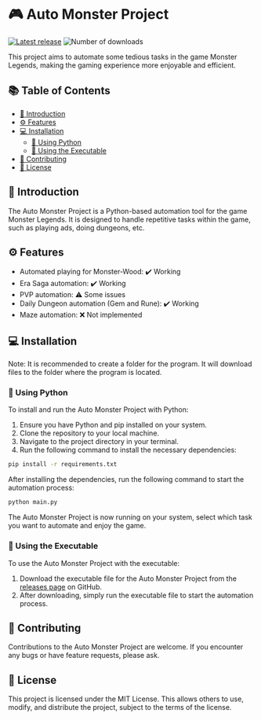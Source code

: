# 🎮 Auto Monster Project

[![Latest release](https://img.shields.io/github/v/release/some-guy250/AutoMonster?style=for-the-badge)](../../releases/latest)
![Number of downloads](https://img.shields.io/badge/dynamic/json?color=blue&label=Number%20of%20downloads&query=$.downloads&url=https://raw.githubusercontent.com/some-guy250/AutoMonster/master/download_count.json&style=for-the-badge)

This project aims to automate some tedious tasks in the game Monster Legends, making the gaming experience more
enjoyable and efficient.

## 📚 Table of Contents

- [🎯 Introduction](#-introduction)
- [⚙️ Features](#-features)
- [💻 Installation](#-installation)
    - [🐍 Using Python](#-using-python)
    - [🚀 Using the Executable](#-using-the-executable)
- [🤝 Contributing](#-contributing)
- [📜 License](#-license)

## 🎯 Introduction

The Auto Monster Project is a Python-based automation tool for the game Monster Legends. It is designed to handle
repetitive tasks within the game, such as playing ads, doing dungeons, etc.

## ⚙️ Features

- Automated playing for Monster-Wood: ✔️ Working
- Era Saga automation: ✔️ Working
- PVP automation: ⚠️ Some issues
- Daily Dungeon automation (Gem and Rune): ✔️ Working
- Maze automation: ❌ Not implemented

## 💻 Installation

Note: It is recommended to create a folder for the program. It will download files to the folder where the program is located.

### 🐍 Using Python

To install and run the Auto Monster Project with Python:

1. Ensure you have Python and pip installed on your system.
2. Clone the repository to your local machine.
3. Navigate to the project directory in your terminal.
4. Run the following command to install the necessary dependencies:

```bash
pip install -r requirements.txt
```

After installing the dependencies, run the following command to start the automation process:

```bash
python main.py
```

The Auto Monster Project is now running on your system, select which task you want to automate and enjoy the game.

### 🚀 Using the Executable

To use the Auto Monster Project with the executable:

1. Download the executable file for the Auto Monster Project from the [releases page](../../releases) on GitHub.
2. After downloading, simply run the executable file to start the automation process.

## 🤝 Contributing

Contributions to the Auto Monster Project are welcome. If you encounter any bugs or have feature requests, please ask.

## 📜 License

This project is licensed under the MIT License. This allows others to use, modify, and distribute the project, subject
to the terms of the license.